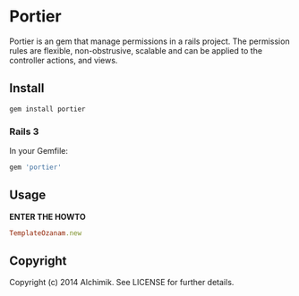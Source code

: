 Portier
=======

Portier is an gem that manage permissions in a rails project. The permission rules are flexible, non-obstrusive, scalable and can be applied to the controller actions, and views.

Install
-------

```
gem install portier
```

### Rails 3

In your Gemfile:

```ruby
gem 'portier'
```

Usage
-----

**ENTER THE HOWTO**

```ruby
TemplateOzanam.new
```

Copyright
---------

Copyright (c) 2014 Alchimik. See LICENSE for further details.
